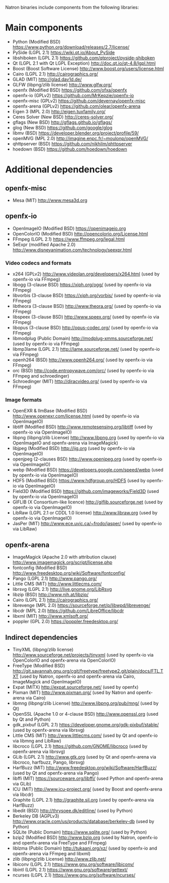Natron binaries include components from the following libraries:

# Main components

* Python (Modified BSD) https://www.python.org/download/releases/2.7/license/
* PySide (LGPL 2.1) https://wiki.qt.io/About_PySide
* libshiboken (LGPL 2.1) https://github.com/qtproject/pyside-shiboken
* Qt (LGPL 2.1 with Qt LGPL Exception) http://doc.qt.io/qt-4.8/lgpl.html
* Boost (Boost Software License) http://www.boost.org/users/license.html
* Cairo (LGPL 2.1) http://cairographics.org/
* GLAD (MIT) http://glad.dav1d.de/
* GLFW (libpng/zlib license) http://www.glfw.org/
* openfx (Modified BSD) https://github.com/ofxa/openfx
* openfx-io (GPLv2) https://github.com/MrKepzie/openfx-io
* openfx-misc (GPLv2) https://github.com/devernay/openfx-misc
* openfx-arena (GPLv2) https://github.com/olear/openfx-arena
* Eigen 3 (MPL 2.0) http://eigen.tuxfamily.org/
* Ceres Solver (New BSD) http://ceres-solver.org/
* gflags (New BSD) http://gflags.github.io/gflags/
* glog (New BSD) https://github.com/google/glog
* libmv (BSD) https://developer.blender.org/project/profile/59/
* openMVG (MPL 2.0) http://imagine.enpc.fr/~moulonp/openMVG/
* qhttpserver (BSD) https://github.com/nikhilm/qhttpserver
* hoedown (BSD) https://github.com/hoedown/hoedown

# Additional dependencies

## openfx-misc

* Mesa (MIT) http://www.mesa3d.org

## openfx-io

* OpenImageIO (Modified BSD) https://openimageio.org
* OpenColorIO (Modified BSD) http://opencolorio.org/License.html
* FFmpeg (LGPL 2.1) https://www.ffmpeg.org/legal.html
* SeExpr (modified Apache 2.0) http://www.disneyanimation.com/technology/seexpr.html

### Video codecs and formats

* x264 (GPLv2) http://www.videolan.org/developers/x264.html (used by openfx-io via FFmpeg) 
* libogg (3-clause BSD) https://xiph.org/ogg/ (used by openfx-io via FFmpeg)
* libvorbis (3-clause BSD) https://xiph.org/vorbis/ (used by openfx-io via FFmpeg)
* libtheora (3-clause BSD) http://www.theora.org/ (used by openfx-io via FFmpeg)
* libspeex (3-clause BSD) http://www.speex.org/ (used by openfx-io via FFmpeg)
* libopus (3-clause BSD) http://opus-codec.org/ (used by openfx-io via FFmpeg)
* libmodplug (Public Domain) http://modplug-xmms.sourceforge.net/ (used by openfx-io via FFmpeg) 
* libmp3lame (LGPL 2.1) http://lame.sourceforge.net/ (used by openfx-io via FFmpeg) 
* openh264 (BSD) http://www.openh264.org/ (used by openfx-io via FFmpeg)
* orc (BSD) http://code.entropywave.com/orc/ (used by openfx-io via FFmpeg and schroedinger) 
* Schroedinger (MIT) http://diracvideo.org/ (used by openfx-io via FFmpeg) 

### Image formats

* OpenEXR & IlmBase (Modified BSD)  http://www.openexr.com/license.html (used by openfx-io via OpenImageIO) 
* libtiff (Modified BSD) http://www.remotesensing.org/libtiff (used by openfx-io via OpenImageIO) 
* libpng (libpng/zlib License) http://www.libpng.org (used by openfx-io via OpenImageIO and openfx-arena via ImageMagick)
* libjpeg (Modified BSD) http://ijg.org (used by openfx-io via OpenImageIO) 
* openjpeg (2-clauses BSD) http://www.openjpeg.org (used by openfx-io via OpenImageIO) 
* webp (Modified BSD) https://developers.google.com/speed/webp (used by openfx-io via OpenImageIO) 
* HDF5 (Modified BSD) https://www.hdfgroup.org/HDF5 (used by openfx-io via OpenImageIO) 
* Field3D (Modified BSD) https://github.com/imageworks/Field3D (used by openfx-io via OpenImageIO) 
* GIFLIB (X Consortium-like licence) http://giflib.sourceforge.net (used by openfx-io via OpenImageIO) 
* LibRaw (LGPL 2.1 or CDDL 1.0 license) http://www.libraw.org (used by openfx-io via OpenImageIO) 
* JasPer (MIT) http://www.ece.uvic.ca/~frodo/jasper/ (used by openfx-io via LibRaw) 

## openfx-arena

* ImageMagick (Apache 2.0 with attribution clause) http://www.imagemagick.org/script/license.php
* fontconfig (Modified BSD) http://www.freedesktop.org/wiki/Software/fontconfig/
* Pango (LGPL 2.1) http://www.pango.org/
* Little CMS (MIT) http://www.littlecms.com/
* librsvg (LGPL 2.1) http://live.gnome.org/LibRsvg
* libzip (BSD) http://www.nih.at/libzip/
* Cairo (LGPL 2.1) http://cairographics.org/
* librevenge (MPL 2.0) https://sourceforge.net/p/libwpd/librevenge/
* libcdr (MPL 2.0) https://github.com/LibreOffice/libcdr
* libxml (MIT) http://www.xmlsoft.org/
* poppler (GPL 2.0) https://poppler.freedesktop.org/

## Indirect dependencies

* TinyXML (libpng/zlib license) http://www.sourceforge.net/projects/tinyxml (used by openfx-io via OpenColorIO and openfx-arena via OpenColorIO)
* FreeType (Modified BSD) http://git.savannah.gnu.org/cgit/freetype/freetype2.git/plain/docs/FTL.TXT (used by Natron, openfx-io and openfx-arena via Cairo, ImageMagick and OpenImageIO) 
* Expat (MITX) http://expat.sourceforge.net/ (used by openfx) 
* Pixman (MIT) http://www.pixman.org/ (used by Natron and openfx-arena via Cairo)
* libmng (libpng/zlib License) http://www.libpng.org/pub/mng/ (used by Qt)
* OpenSSL (Apache 1.0 or 4-clause BSD) http://www.openssl.org (used by Qt and Python)
* gdk_pixbuf (LGPL 2.1) https://developer.gnome.org/gdk-pixbuf/stable/ (used by openfx-arena via librsvg)
* Little CMS (MIT) http://www.littlecms.com/ (used by Qt and openfx-io via libmng and LibRaw)
* libcroco (LGPL 2.1) https://github.com/GNOME/libcroco (used by openfx-arena via librsvg)
* GLib (LGPL 2.1) http://www.gtk.org (used by Qt and openfx-arena via libcroco, harfbuzz, Pango, librsvg)
* HarfBuzz (MIT) http://www.freedesktop.org/wiki/Software/HarfBuzz/ (used by Qt and openfx-arena via Pango)
* libffi (MIT) https://sourceware.org/libffi/ (used Python and openfx-arena via GLib)
* ICU (MIT) http://www.icu-project.org/ (used by Boost and openfx-arena via libcdr)
* Graphite (LGPL 2.1) http://graphite.sil.org (used by openfx-arena via HarfBuzz)
* libedit (BSD) http://thrysoee.dk/editline/ (used by Python) 
* Berkeley DB (AGPLv3) http://www.oracle.com/us/products/database/berkeley-db (used by Python) 
* SQLite (Public Domain) https://www.sqlite.org/ (used by Python)
* bzip2 (Modified BSD) http://www.bzip.org (used by Natron, openfx-io and openfx-arena via FreeType and FFmpeg) 
* liblzma (Public Domain) http://tukaani.org/xz/ (used by openfx-io and openfx-arena via FFmpeg and libxml) 
* zlib (libpng/zlib License) http://www.zlib.net/
* libiconv (LGPL 2.1) https://www.gnu.org/software/libiconv/
* libintl (LGPL 2.1) https://www.gnu.org/software/gettext/
* ncurses (LGPL 2.1) https://www.gnu.org/software/ncurses/

